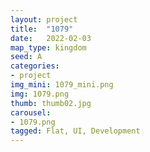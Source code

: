```yaml
---
layout: project
title:  "1079"
date:   2022-02-03
map_type: kingdom
seed: A
categories:
- project
img_mini: 1079_mini.png
img: 1079.png
thumb: thumb02.jpg
carousel:
- 1079.png
tagged: Flat, UI, Development
---
```


